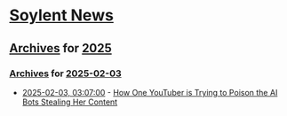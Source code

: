 # [Soylent News](../../../README.md)

## [Archives](../../index.md) for [2025](../index.md)

### [Archives](../../index.md) for [2025-02-03](index.md)

* [2025-02-03, 03:07:00](https://soylentnews.org/article.pl?sid=25/02/01/1542257&from=rss) - [How One YouTuber is Trying to Poison the AI Bots Stealing Her Content](https://soylentnews.org/article.pl?sid=25/02/01/1542257&from=rss)
